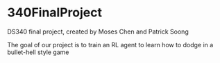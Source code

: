 # 340FinalProject
DS340 final project, created by Moses Chen and Patrick Soong 

The goal of our project is to train an RL agent to learn how to dodge in a bullet-hell style game


